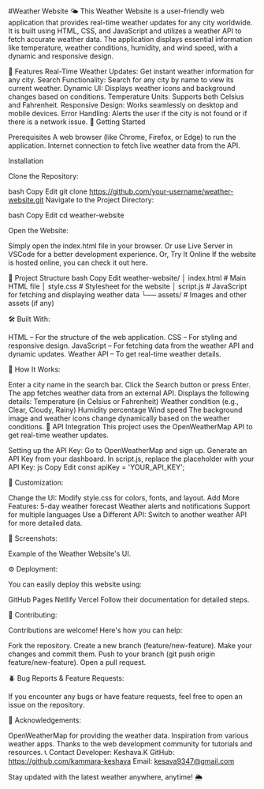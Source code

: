 #Weather Website 🌤️
This Weather Website is a user-friendly web application that provides real-time weather updates for any city worldwide. It is built using HTML, CSS, and JavaScript and utilizes a weather API to fetch accurate weather data. The application displays essential information like temperature, weather conditions, humidity, and wind speed, with a dynamic and responsive design.


🌟 Features
Real-Time Weather Updates: Get instant weather information for any city.
Search Functionality: Search for any city by name to view its current weather.
Dynamic UI: Displays weather icons and background changes based on conditions.
Temperature Units: Supports both Celsius and Fahrenheit.
Responsive Design: Works seamlessly on desktop and mobile devices.
Error Handling: Alerts the user if the city is not found or if there is a network issue.
🚀 Getting Started


Prerequisites
A web browser (like Chrome, Firefox, or Edge) to run the application.
Internet connection to fetch live weather data from the API.


Installation


Clone the Repository:

bash
Copy
Edit
git clone https://github.com/your-username/weather-website.git
Navigate to the Project Directory:

bash
Copy
Edit
cd weather-website



Open the Website:

Simply open the index.html file in your browser.
Or use Live Server in VSCode for a better development experience.
Or, Try It Online
If the website is hosted online, you can check it out here.




📂 Project Structure
bash
Copy
Edit
weather-website/
│   index.html        # Main HTML file
│   style.css         # Stylesheet for the website
│   script.js         # JavaScript for fetching and displaying weather data
└── assets/           # Images and other assets (if any)



🛠️ Built With:

HTML – For the structure of the web application.
CSS – For styling and responsive design.
JavaScript – For fetching data from the weather API and dynamic updates.
Weather API – To get real-time weather details.


🎯 How It Works:


Enter a city name in the search bar.
Click the Search button or press Enter.
The app fetches weather data from an external API.
Displays the following details:
Temperature (in Celsius or Fahrenheit)
Weather condition (e.g., Clear, Cloudy, Rainy)
Humidity percentage
Wind speed
The background image and weather icons change dynamically based on the weather conditions.
🔑 API Integration
This project uses the OpenWeatherMap API to get real-time weather updates.



Setting up the API Key:
Go to OpenWeatherMap and sign up.
Generate an API Key from your dashboard.
In script.js, replace the placeholder with your API Key:
js
Copy
Edit
const apiKey = 'YOUR_API_KEY';


🎨 Customization:


Change the UI: Modify style.css for colors, fonts, and layout.
Add More Features:
5-day weather forecast
Weather alerts and notifications
Support for multiple languages
Use a Different API: Switch to another weather API for more detailed data.



📸 Screenshots:


Example of the Weather Website's UI.



⚙️ Deployment:




You can easily deploy this website using:

GitHub Pages
Netlify
Vercel
Follow their documentation for detailed steps.


🤝 Contributing:

Contributions are welcome! Here's how you can help:

Fork the repository.
Create a new branch (feature/new-feature).
Make your changes and commit them.
Push to your branch (git push origin feature/new-feature).
Open a pull request.



🪲 Bug Reports & Feature Requests:



If you encounter any bugs or have feature requests, feel free to open an issue on the repository.





🙏 Acknowledgements:



OpenWeatherMap for providing the weather data.
Inspiration from various weather apps.
Thanks to the web development community for tutorials and resources.
📞 Contact
Developer: Keshava.K
GitHub: https://github.com/kammara-keshava
Email: kesava9347@gmail.com



Stay updated with the latest weather anywhere, anytime! 🌦️
